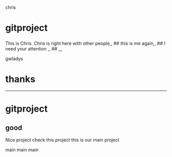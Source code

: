 chris
# gitproject
###
This is Chris. Chris is right here with other people,, ##
this is me again,, ##
I need your attention ,, ##
,,,

gwladys
# thanks
------
# gitproject

good
---
Nice project
check this project
this is our main project

main
main
main
